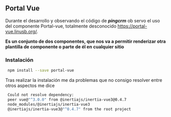## Portal Vue
Durante el desarrollo y observando el código de *****pingcrm***** ob
servo el uso del componente Portal-vue, totalmente desconocido
https://portal-vue.linusb.org/.

****Es un conjunto de dos componentes, que nos va a permitir renderizar otra plantilla de  componente o parte de él en cualquier sitio****

### Instalación
```bash
 npm install --save portal-vue
```
 Tras realizar la instalación me da problemas que no consigo resolver
entre otros aspectos me dice
```bash
 Could not resolve dependency:
 peer vue@"^3.0.0" from @inertiajs/inertia-vue3@0.4.7
 node_modules/@inertiajs/inertia-vue3
 @inertiajs/inertia-vue3@"^0.4.7" from the root project
``` 
